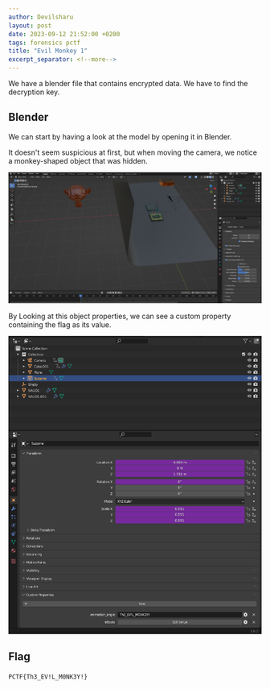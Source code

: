 ```yaml
---
author: Devilsharu
layout: post
date: 2023-09-12 21:52:00 +0200
tags: forensics pctf
title: "Evil Monkey 1"
excerpt_separator: <!--more-->
---
```


We have a blender file that contains encrypted data. We have to find the decryption key.

<!--more-->

## Blender

We can start by having a look at the model by opening it in Blender.

It doesn't seem suspicious at first, but when moving the camera, we notice a monkey-shaped object that was hidden.

![Alt text](/assets/pctf/evil-monkey-1-1.png)


By Looking at this object properties, we can see a custom property containing the flag as its value.

![Alt text](/assets/pctf/evil-monkey-1-2.png)


## Flag

`PCTF{Th3_EV!L_M0NK3Y!}`
